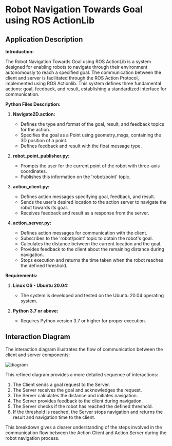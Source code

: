 # Robot Navigation Towards Goal using ROS ActionLib

## Application Description

**Introduction:**

The Robot Navigation Towards Goal using ROS ActionLib is a system designed for enabling robots to navigate through their environment autonomously to reach a specified goal. The communication between the client and server is facilitated through the ROS Action Protocol, implemented using ROS Actionlib. This system defines three fundamental actions: goal, feedback, and result, establishing a standardized interface for communication.

**Python Files Description:**

1. **Navigate2D.action:**
   - Defines the type and format of the goal, result, and feedback topics for the action.
   - Specifies the goal as a Point using geometry_msgs, containing the 3D position of a point.
   - Defines feedback and result with the float message type.

2. **robot_point_publisher.py:**
   - Prompts the user for the current point of the robot with three-axis coordinates.
   - Publishes this information on the 'robot/point' topic.

3. **action_client.py:**
   - Defines action messages specifying goal, feedback, and result.
   - Sends the user's desired location to the action server to navigate the robot towards its goal.
   - Receives feedback and result as a response from the server.

4. **action_server.py:**
   - Defines action messages for communication with the client.
   - Subscribes to the 'robot/point' topic to obtain the robot's goal.
   - Calculates the distance between the current location and the goal.
   - Provides feedback to the client about the remaining distance during navigation.
   - Stops execution and returns the time taken when the robot reaches the defined threshold.

**Requirements:**

1. **Linux OS - Ubuntu 20.04:**
   - The system is developed and tested on the Ubuntu 20.04 operating system.

2. **Python 3.7 or above:**
   - Requires Python version 3.7 or higher for proper execution.

## Interaction Diagram

The interaction diagram illustrates the flow of communication between the client and server components:

![diagram](https://github.com/feruzali/smart_mobility_labs/assets/50808895/abb0d291-8482-4293-9a67-ee56e25c6e8c)

This refined diagram provides a more detailed sequence of interactions:

1. The Client sends a goal request to the Server.
2. The Server receives the goal and acknowledges the request.
3. The Server calculates the distance and initiates navigation.
4. The Server provides feedback to the client during navigation.
5. The Server checks if the robot has reached the defined threshold.
6. If the threshold is reached, the Server stops navigation and returns the result and navigation time to the client.

This breakdown gives a clearer understanding of the steps involved in the communication flow between the Action Client and Action Server during the robot navigation process.
